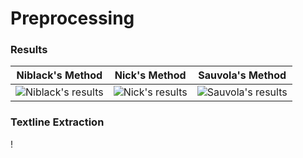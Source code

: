 # Preprocessing



### Results

Niblack's Method             |  Nick's Method           |  Sauvola's Method
:-------------------------:|:-------------------------:|:-------------------------:
![Niblack's results](https://github.com/IpsumDominum/COMPSCI760-Group-Project/blob/a10c85b0987bb90e0f84495b0cc1df03c244905b/results/niblack.PNG) | ![Nick's results](https://github.com/IpsumDominum/COMPSCI760-Group-Project/blob/a10c85b0987bb90e0f84495b0cc1df03c244905b/results/nick.PNG) |![Sauvola's results](https://github.com/IpsumDominum/COMPSCI760-Group-Project/blob/a10c85b0987bb90e0f84495b0cc1df03c244905b/results/sauvola.PNG)


### Textline Extraction

!
